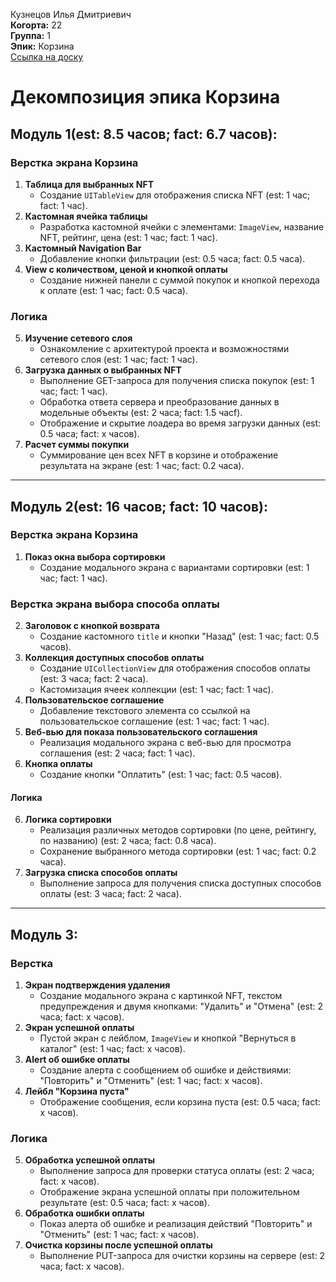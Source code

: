 Кузнецов Илья Дмитриевич\
<b>Когорта:</b> 22\
<b>Группа:</b> 1\
<b>Эпик:</b> Корзина\
[Ссылка на доску](https://github.com/users/id-kuznetsov/projects/2/views/4)

# Декомпозиция эпика Корзина

## Модуль 1(est: 8.5 часов; fact: 6.7 часов):

### Верстка экрана Корзина
1. **Таблица для выбранных NFT**  
   - Создание `UITableView` для отображения списка NFT (est: 1 час; fact: 1 час).
2. **Кастомная ячейка таблицы**  
   - Разработка кастомной ячейки с элементами: `ImageView`, название NFT, рейтинг, цена (est: 1 час; fact: 1 час).
3. **Кастомный Navigation Bar**  
   - Добавление кнопки фильтрации (est: 0.5 часа; fact: 0.5 часа).
4. **View с количеством, ценой и кнопкой оплаты**  
   - Создание нижней панели с суммой покупок и кнопкой перехода к оплате (est: 1 час; fact: 0.5 часа).

### Логика
5. **Изучение сетевого слоя**  
   - Ознакомление с архитектурой проекта и возможностями сетевого слоя (est: 1 час; fact: 1 час).
6. **Загрузка данных о выбранных NFT**  
   - Выполнение GET-запроса для получения списка покупок (est: 1 час; fact: 1 час).  
   - Обработка ответа сервера и преобразование данных в модельные объекты (est: 2 часа; fact: 1.5 часf).
   - Отображение и скрытие лоадера во время загрузки данных (est: 0.5 часа; fact: x часов).
7. **Расчет суммы покупки**  
   - Суммирование цен всех NFT в корзине и отображение результата на экране (est: 1 час; fact: 0.2 часа).

---

## Модуль 2(est: 16 часов; fact: 10 часов):

### Верстка экрана Корзина
1. **Показ окна выбора сортировки** 
   - Создание модального экрана с вариантами сортировки (est: 1 час; fact: 1 час).
### Верстка экрана выбора способа оплаты
2. **Заголовок с кнопкой возврата**  
   - Создание кастомного `title` и кнопки "Назад" (est: 1 час; fact: 0.5 часов).
3. **Коллекция доступных способов оплаты**  
   - Создание `UICollectionView` для отображения способов оплаты (est: 3 часа; fact: 2 часа).  
   - Кастомизация ячеек коллекции (est: 1 час; fact: 1 час).
4. **Пользовательское соглашение**  
   - Добавление текстового элемента со ссылкой на пользовательское соглашение (est: 1 час; fact: 1 час).
5. **Веб-вью для показа пользовательского соглашения**  
   - Реализация модального экрана с веб-вью для просмотра соглашения (est: 2 часа; fact: 1 час).
6. **Кнопка оплаты**  
   - Создание кнопки "Оплатить" (est: 1 час; fact: 0.5 часов).
#### Логика
6.  **Логика сортировки**
    - Реализация различных методов сортировки (по цене, рейтингу, по названию) (est: 2 часа; fact: 0.8 часа).
    - Сохранение выбранного метода сортировки (est: 1 час; fact: 0.2 часа).
7.  **Загрузка списка способов оплаты**  
  	 - Выполнение запроса для получения списка доступных способов оплаты (est: 3 часа; fact: 2 часа).

---

## Модуль 3:

### Верстка
1. **Экран подтверждения удаления**  
   - Создание модального экрана с картинкой NFT, текстом предупреждения и двумя кнопками: "Удалить" и "Отмена" (est: 2 часа; fact: x часов).
2. **Экран успешной оплаты**  
   - Пустой экран с лейблом, `ImageView` и кнопкой "Вернуться в каталог" (est: 1 час; fact: x часов).
3. **Alert об ошибке оплаты**  
   - Создание алерта с сообщением об ошибке и действиями: "Повторить" и "Отменить" (est: 1 час; fact: x часов).
4. **Лейбл "Корзина пуста"**  
   - Отображение сообщения, если корзина пуста (est: 0.5 часа; fact: x часов).

### Логика
5. **Обработка успешной оплаты**  
   - Выполнение запроса для проверки статуса оплаты (est: 2 часа; fact: x часов).  
   - Отображение экрана успешной оплаты при положительном результате (est: 0.5 часа; fact: x часов).
6. **Обработка ошибки оплаты**  
   - Показ алерта об ошибке и реализация действий "Повторить" и "Отменить" (est: 1 час; fact: x часов).
7. **Очистка корзины после успешной оплаты**  
   - Выполнение PUT-запроса для очистки корзины на сервере (est: 2 часа; fact: x часов).

